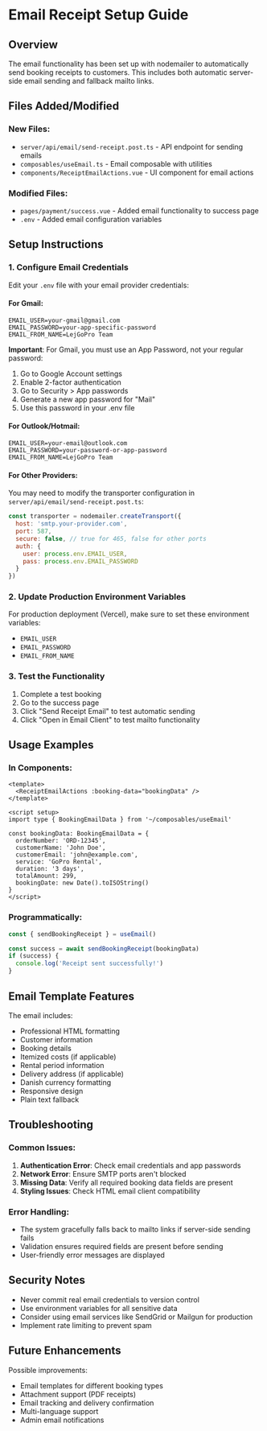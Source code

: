# Email Receipt Setup Guide

## Overview
The email functionality has been set up with nodemailer to automatically send booking receipts to customers. This includes both automatic server-side email sending and fallback mailto links.

## Files Added/Modified

### New Files:
- `server/api/email/send-receipt.post.ts` - API endpoint for sending emails
- `composables/useEmail.ts` - Email composable with utilities
- `components/ReceiptEmailActions.vue` - UI component for email actions

### Modified Files:
- `pages/payment/success.vue` - Added email functionality to success page
- `.env` - Added email configuration variables

## Setup Instructions

### 1. Configure Email Credentials

Edit your `.env` file with your email provider credentials:

#### For Gmail:
```env
EMAIL_USER=your-gmail@gmail.com
EMAIL_PASSWORD=your-app-specific-password
EMAIL_FROM_NAME=LejGoPro Team
```

**Important**: For Gmail, you must use an App Password, not your regular password:
1. Go to Google Account settings
2. Enable 2-factor authentication
3. Go to Security > App passwords
4. Generate a new app password for "Mail"
5. Use this password in your .env file

#### For Outlook/Hotmail:
```env
EMAIL_USER=your-email@outlook.com
EMAIL_PASSWORD=your-password-or-app-password
EMAIL_FROM_NAME=LejGoPro Team
```

#### For Other Providers:
You may need to modify the transporter configuration in `server/api/email/send-receipt.post.ts`:

```javascript
const transporter = nodemailer.createTransport({
  host: 'smtp.your-provider.com',
  port: 587,
  secure: false, // true for 465, false for other ports
  auth: {
    user: process.env.EMAIL_USER,
    pass: process.env.EMAIL_PASSWORD
  }
})
```

### 2. Update Production Environment Variables

For production deployment (Vercel), make sure to set these environment variables:
- `EMAIL_USER`
- `EMAIL_PASSWORD`
- `EMAIL_FROM_NAME`

### 3. Test the Functionality

1. Complete a test booking
2. Go to the success page
3. Click "Send Receipt Email" to test automatic sending
4. Click "Open in Email Client" to test mailto functionality

## Usage Examples

### In Components:
```vue
<template>
  <ReceiptEmailActions :booking-data="bookingData" />
</template>

<script setup>
import type { BookingEmailData } from '~/composables/useEmail'

const bookingData: BookingEmailData = {
  orderNumber: 'ORD-12345',
  customerName: 'John Doe',
  customerEmail: 'john@example.com',
  service: 'GoPro Rental',
  duration: '3 days',
  totalAmount: 299,
  bookingDate: new Date().toISOString()
}
</script>
```

### Programmatically:
```javascript
const { sendBookingReceipt } = useEmail()

const success = await sendBookingReceipt(bookingData)
if (success) {
  console.log('Receipt sent successfully!')
}
```

## Email Template Features

The email includes:
- Professional HTML formatting
- Customer information
- Booking details
- Itemized costs (if applicable)
- Rental period information
- Delivery address (if applicable)
- Danish currency formatting
- Responsive design
- Plain text fallback

## Troubleshooting

### Common Issues:

1. **Authentication Error**: Check email credentials and app passwords
2. **Network Error**: Ensure SMTP ports aren't blocked
3. **Missing Data**: Verify all required booking data fields are present
4. **Styling Issues**: Check HTML email client compatibility

### Error Handling:
- The system gracefully falls back to mailto links if server-side sending fails
- Validation ensures required fields are present before sending
- User-friendly error messages are displayed

## Security Notes

- Never commit real email credentials to version control
- Use environment variables for all sensitive data
- Consider using email services like SendGrid or Mailgun for production
- Implement rate limiting to prevent spam

## Future Enhancements

Possible improvements:
- Email templates for different booking types
- Attachment support (PDF receipts)
- Email tracking and delivery confirmation
- Multi-language support
- Admin email notifications